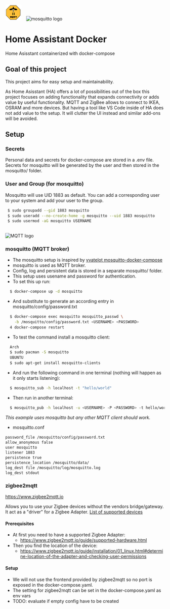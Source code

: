 <img src="https://raw.githubusercontent.com/Koenkk/zigbee2mqtt/master/images/logo_vector.svg"
       alt="zigbee2mqtt"
       width="50" />
&nbsp;&nbsp;
<img src="https://raw.githubusercontent.com/eclipse/mosquitto/master/logo/mosquitto-text-side.svg"
     alt="mosquitto logo"
     width="200" />

# Home Assistant Docker
Home Asisstant containerized with docker-compose


## Goal of this project
This project aims for easy setup and maintainability.

As Home Asisstant (HA) offers a lot of possibilities out of the box this project
focuses on adding functionality that expands connectivity or adds value by
useful functionality. MQTT and ZigBee allows to connect to IKEA, OSRAM and more
devices. But having a tool like VS Code inside of HA does not add value to the
setup. It will clutter the UI instead and similar add-ons will be avoided.

## Setup
### Secrets
Personal data and secrets for docker-compose are stored in a .env file.
Secrets for mosquitto will be generated by the user and then stored in the 
mosquitto/ folder.

### User and Group (for mosquitto)
Mosquitto will use UID 1883 as default. You can add a corresponding user to your system and add your user to the group.
```bash
 $ sudo groupadd --gid 1883 mosquitto
 $ sudo useradd --no-create-home -g mosquitto --uid 1883 mosquitto
 $ sudo usermod -aG mosquitto USERNAME
```

##
<img src="https://raw.githubusercontent.com/mqtt/mqttorg-graphics/master/svg/mqtt-hor.svg"
     alt="MQTT logo"
     width="150"/>

### mosquitto (MQTT broker)
- The mosquitto setup is inspired by [vvatelot mosquitto-docker-compose](https://github.com/vvatelot/mosquitto-docker-compose)
- mosquitto is used as MQTT broker.
- Config, log and persistent data is stored in a separate mosquitto/ folder.
- This setup uses usename and password for authentication.
- To set this up run:
```bash
  $ docker-compose up -d mosquitto
```
- And substitute <USERNAME> <PASSWORD> to generate an according entry in 
  mosquitto/config/password.txt
```bash
  $ docker-compose exec mosquitto mosquitto_passwd \
    -b /mosquitto/config/password.txt <USERNAME> <PASSWORD>
  4 docker-compose restart
```
- To test the command install a mosquitto client:
```bash
  Arch
  $ sudo pacman -S mosquitto  
  UBUNTU
  $ sudo apt-get install mosquitto-clients
```
- And run the following command in one terminal (nothing will happen
  as it only starts listening):
```bash
  $ mosquitto_sub -h localhost -t "hello/world"
```
- Then run in another terminal:
```bash
  $ mosquitto_pub -h localhost -u <USERNAME> -P <PASSWORD> -t hello/world -m "Hi"
```
_This example uses mosquitto but any other MQTT client should work._

- mosquitto.conf
```
password_file /mosquitto/config/password.txt
allow_anonymous false
user mosquitto
listener 1883
persistence true
persistence_location /mosquitto/data/
log_dest file /mosquitto/log/mosquitto.log
log_dest stdout
```

### zigbee2mqtt
https://www.zigbee2mqtt.io

Allows you to use your Zigbee devices without the vendors bridge/gateway. It act as a "driver" for a Zigbee Adapter. [List of supported devices](https://www.zigbee2mqtt.io/guide/adapters/)

#### Prerequisites
- At first you need to have a supported Zigbee Adapter:
  - https://www.zigbee2mqtt.io/guide/supported-hardware.html
- Then you find the location of the device:
  - https://www.zigbee2mqtt.io/guide/installation/01_linux.html#determine-location-of-the-adapter-and-checking-user-permissions

#### Setup
- We will not use the frontend provided by zigbee2mqtt so no port is exposed in 
  the docker-compose.yaml.
- The setting for zigbee2mqtt can be set in the docker-compose.yaml as env vars
- TODO: evaluate if empty config have to be created
